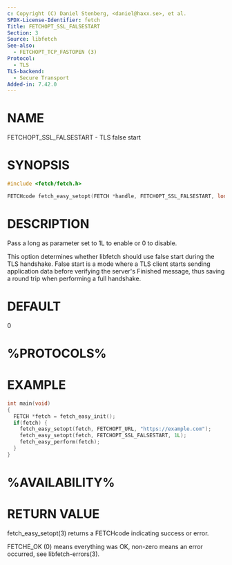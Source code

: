```yaml
---
c: Copyright (C) Daniel Stenberg, <daniel@haxx.se>, et al.
SPDX-License-Identifier: fetch
Title: FETCHOPT_SSL_FALSESTART
Section: 3
Source: libfetch
See-also:
  - FETCHOPT_TCP_FASTOPEN (3)
Protocol:
  - TLS
TLS-backend:
  - Secure Transport
Added-in: 7.42.0
---
```


# NAME

FETCHOPT_SSL_FALSESTART - TLS false start

# SYNOPSIS

~~~c
#include <fetch/fetch.h>

FETCHcode fetch_easy_setopt(FETCH *handle, FETCHOPT_SSL_FALSESTART, long enable);
~~~

# DESCRIPTION

Pass a long as parameter set to 1L to enable or 0 to disable.

This option determines whether libfetch should use false start during the TLS
handshake. False start is a mode where a TLS client starts sending application
data before verifying the server's Finished message, thus saving a round trip
when performing a full handshake.

# DEFAULT

0

# %PROTOCOLS%

# EXAMPLE

~~~c
int main(void)
{
  FETCH *fetch = fetch_easy_init();
  if(fetch) {
    fetch_easy_setopt(fetch, FETCHOPT_URL, "https://example.com");
    fetch_easy_setopt(fetch, FETCHOPT_SSL_FALSESTART, 1L);
    fetch_easy_perform(fetch);
  }
}
~~~

# %AVAILABILITY%

# RETURN VALUE

fetch_easy_setopt(3) returns a FETCHcode indicating success or error.

FETCHE_OK (0) means everything was OK, non-zero means an error occurred, see
libfetch-errors(3).

